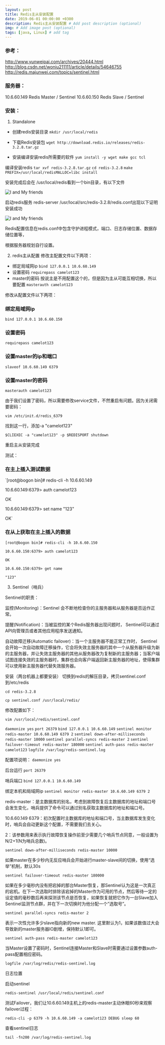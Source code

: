 ```yaml
---
layout: post
title: Redis主从安装配置
date: 2019-06-01 00:00:00 +0300
description: Redis主从安装配置 # Add post description (optional)
img: # Add image post (optional)
tags: [java, Linux] # add tag
---
```


### 参考：
http://www.yunweipai.com/archives/20444.html
http://blog.csdn.net/woniu211111/article/details/54646755
http://redis.majunwei.com/topics/sentinel.html

### 服务器：
10.6.60.149    Redis Master / Sentinel
10.6.60.150    Redis Slave / Sentinel

### 安装：
1. Standalone
* 创建redis安装目录 
`mkdir /usr/local/redis`

* 下载Redis安装包
`wget http://download.redis.io/releases/redis-3.2.8.tar.gz`

* 安装编译安装redis所需要的软件
`yum install -y wget make gcc tcl`

编译安装redis
`tar xvf redis-3.2.8.tar.gz`
`cd redis-3.2.8`
`make PREFIX=/usr/local/redisMALLOC=libc install`

安装完成后会在 /usr/local/redis看到一个bin目录，有以下文件

![I and My friends]({{site.baseurl}}/assets/img/redis/bin.jpg)

启动redis服务 redis-server /usr/local/src/redis-3.2.8/redis.conf出现以下证明安装成功

![I and My friends]({{site.baseurl}}/assets/img/redis/redis.jpg)

Redis配置信息在redis.conf中包含守护进程模式，端口、日志存储位置、数据存储位置等，

根据服务器规划自行设置。

2. redis主从配置
修改主配置文件以下两项：
* 绑定局域网ip
`bind 127.0.0.1 10.6.60.149`
* 设置密码
`requirepass camelot123`
* master的密码 按说主是不用配置这个的，但是因为主从可能互相切换，所以要配置
`masterauth camelot123`

修改从配置文件以下两项：

### 绑定局域网ip

`bind 127.0.0.1 10.6.60.150`

### 设置密码

`requirepass camelot123`

### 设置master的ip和端口

`slaveof 10.6.60.149 6379`

### 设置master的密码

`masterauth camelot123`

由于我们设置了密码，所以需要修改service文件，不然重启有问题。因为关闭需要密码：

`vim /etc/init.d/redis_6379`

找到这一行，添加-a "camelot123"

`$CLIEXEC -a "camelot123" -p $REDISPORT shutdown`

重启主从安装完成

测试：

### 在主上插入测试数据

`[root@bogon bin]# redis-cli -h 10.6.60.149

10.6.60.149:6379> auth camelot123

OK

10.6.60.149:6379> set name "123"

OK`

### 在从上获取在主上插入的数据

`[root@bogon bin]# redis-cli -h 10.6.60.150`

`10.6.60.150:6379> auth camelot123`

`OK`

`10.6.60.150:6379> get name  `

`"123"`

3. Sentinel（哨兵）

Sentinel的职责：

监控(Monitoring)：Sentinel 会不断地检查你的主服务器和从服务器是否运作正常。

提醒(Notification)：当被监控的某个Redis服务器出现问题时， Sentinel可以通过API向管理员或者其他应用程序发送通知。

自动故障迁移(Automatic failover)：当一个主服务器不能正常工作时， Sentinel会开始一次自动故障迁移操作，它会将失效主服务器的其中一个从服务器升级为新的主服务器，并让失效主服务器的其他从服务器改为复制新的主服务器；当客户端试图连接失效的主服务器时，集群也会向客户端返回新主服务器的地址，使得集群可以使用新主服务器代替失效服务器。

安装（两台机器上都要安装）
切换到redis的解压目录，拷贝sentinel.conf到/etc/redis


`cd redis-3.2.8`

`cp sentinel.conf /usr/local/redis/`

修改配置如下：


`vim /usr/local/redis/sentinel.conf`

`daemonize yes`
`port 26379`
`bind 127.0.0.1 10.6.60.149`
`sentinel monitor redis-master 10.6.60.149 6379 2`
`sentinel down-after-milliseconds redis-master 10000`
`sentinel parallel-syncs redis-master 2`
`sentinel failover-timeout redis-master 180000`
`sentinel auth-pass redis-master camelot123`
`logfile /var/log/redis-sentinel.log`

配置项说明：
`daemonize yes`

后台运行
`port 26379`

哨兵端口
`bind 127.0.0.1 10.6.60.149`

绑定本机和局域网ip
`sentinel monitor redis-master 10.6.60.149 6379 2`

redis-master：是主数据库的别名，考虑到故障恢复后主数据库的地址和端口号会发生变化，哨兵提供了命令可以通过别名获取主数据库的地址和端口号。

10.6.60.149 6379：初次配置时主数据库的地址和端口号，当主数据库发生变化时，哨兵会自动更新这个配置，不需要我们去关心。

2：该参数用来表示执行故障恢复操作前至少需要几个哨兵节点同意，一般设置为N/2+1(N为哨兵总数)。

`sentinel down-after-milliseconds redis-master 10000`

如果master在多少秒内无反应哨兵会开始进行master-slave间的切换，使用“选举”机制，默认30s

`sentinel failover-timeout redis-master 180000`

如果在多少毫秒内没有把宕掉的那台Master恢复，那Sentinel认为这是一次真正的宕机。在下一次选取时排除该宕掉的Master作为可用的节点，然后等待一定的设定值的毫秒数后再来探测该节点是否恢复，如果恢复就把它作为一台Slave加入Sentinel监测节点群，并在下一次切换时为他分配一个”选取号”。

`sentinel parallel-syncs redis-master 2`

表示一次性允许多少slave指向新的new master. 这里默认为1，如果该数值过大会导致新的master服务器IO剧增，保持默认1即可。

`sentinel auth-pass redis-master camelot123`

当Master设置了密码时，Sentinel连接Master和Slave时需要通过设置参数auth-pass配置相应密码。

`logfile /var/log/redis/redis-sentinel.log`

日志位置

启动sentinel

`redis-sentinel /usr/local/redis/sentinel.conf`

测试Failover，我们让10.6.60.149主机上的redis-master主动休眠60秒来观察failover过程：

`redis-cli -p 6379 -h 10.6.60.149 -a camelot123 DEBUG sleep 60`

查看sentinel日志

`tail -fn200 /var/log/redis-sentinel.log`

